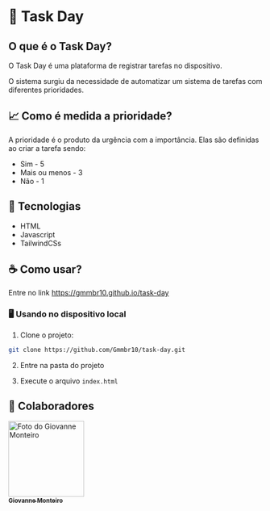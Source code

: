 # 📝 Task Day


## O que é o Task Day?

O Task Day é uma plataforma de registrar tarefas no dispositivo.

O sistema surgiu da necessidade de automatizar um sistema de tarefas com diferentes prioridades.

## 📈 Como é medida a prioridade?

A prioridade é o produto da urgência com a importância.
Elas são definidas ao criar a tarefa sendo:

- Sim - 5
- Mais ou menos - 3
- Não - 1

## 🚀 Tecnologias

- HTML
- Javascript
- TailwindCSs

## ☕ Como usar?

Entre no link <a href="https://gmmbr10.github.io/task-day" target="_blank">https://gmmbr10.github.io/task-day</a>

### 🖥️ Usando no dispositivo local

1. Clone o projeto:

```bash
git clone https://github.com/Gmmbr10/task-day.git
```

2. Entre na pasta do projeto

3. Execute o arquivo `index.html`

## 🤝 Colaboradores

<a href="https://github.com/Gmmbr10" title="Github do Giovanne Monteiro">
    <img src="https://github.com/Gmmbr10.png" width="150px;" alt="Foto do Giovanne Monteiro"/><br>
    <sub>
        <b>Giovanne Monteiro</b>
    </sub>
</a>